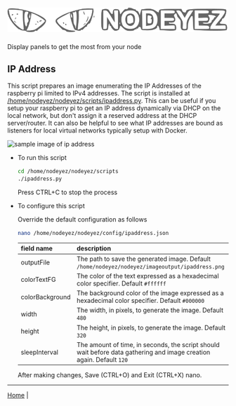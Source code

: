 # ![Nodeyez](https://raw.githubusercontent.com/vicariousdrama/nodeyez/main/images/nodeyez.svg)
Display panels to get the most from your node

## IP Address

This script prepares an image enumerating the IP Addresses of the raspberry pi
limited to IPv4 addresses.  The script is installed at
[/home/nodeyez/nodeyez/scripts/ipaddress.py](../scripts/ipaddress.py).
This can be useful if you setup your raspberry pi to get an IP address 
dynamically via DHCP on the local network, but don't assign it a reserved
address at the DHCP server/router.  It can also be helpful to see what IP
addresses are bound as listeners for local virtual networks typically setup
with Docker.

![sample image of ip address](../images/ipaddress.png)

* To run this script

   ```sh
   cd /home/nodeyez/nodeyez/scripts
   ./ipaddress.py
   ```

   Press CTRL+C to stop the process

* To configure this script

   Override the default configuration as follows

   ```sh
   nano /home/nodeyez/nodeyez/config/ipaddress.json
   ```

   | field name | description |
   | --- | --- |
   | outputFile | The path to save the generated image. Default `/home/nodeyez/nodeyez/imageoutput/ipaddress.png` |
   | colorTextFG | The color of the text expressed as a hexadecimal color specifier. Default `#ffffff` | 
   | colorBackground | The background color of the image expressed as a hexadecimal color specifier. Default `#000000` |
   | width | The width, in pixels, to generate the image. Default `480` |
   | height | The height, in pixels, to generate the image. Default `320` |
   | sleepInterval | The amount of time, in seconds, the script should wait before data gathering and image creation again. Default `120` |

   After making changes, Save (CTRL+O) and Exit (CTRL+X) nano.


---

[Home](../README.md) | 


